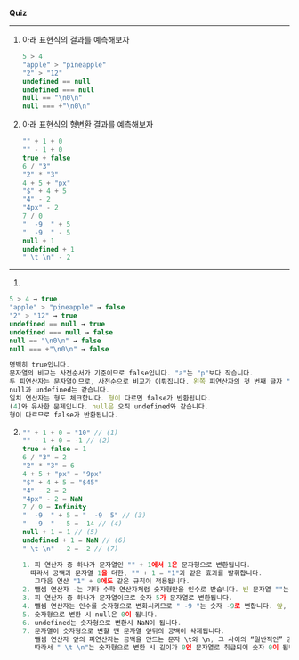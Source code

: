 **Quiz**

---

1. 아래 표현식의 결과를 예측해보자

   ```javascript
   5 > 4
   "apple" > "pineapple"
   "2" > "12"
   undefined == null
   undefined === null
   null == "\n0\n"
   null === +"\n0\n"
   ```

2. 아래 표현식의 형변환 결과를 예측해보자

   ```javascript
   "" + 1 + 0
   "" - 1 + 0
   true + false
   6 / "3"
   "2" * "3"
   4 + 5 + "px"
   "$" + 4 + 5
   "4" - 2
   "4px" - 2
   7 / 0
   "  -9  " + 5
   "  -9  " - 5
   null + 1
   undefined + 1
   " \t \n" - 2
   ```

---

1. 

   ```javascript
   5 > 4 → true
   "apple" > "pineapple" → false
   "2" > "12" → true
   undefined == null → true
   undefined === null → false
   null == "\n0\n" → false
   null === +"\n0\n" → false
   
   명백히 true입니다.
   문자열의 비교는 사전순서가 기준이므로 false입니다. "a"는 "p"보다 작습니다.
   두 피연산자는 문자열이므로, 사전순으로 비교가 이뤄집니다. 왼쪽 피연산자의 첫 번째 글자 "2"는 오른쪽 피연산자의 첫 번째 글자 "1"보다 큽니다.
   null과 undefined는 같습니다.
   일치 연산자는 형도 체크합니다. 형이 다르면 false가 반환됩니다.
   (4)와 유사한 문제입니다. null은 오직 undefined와 같습니다.
   형이 다르므로 false가 반환됩니다.
   ```

   

2. ```javascript
   "" + 1 + 0 = "10" // (1)
   "" - 1 + 0 = -1 // (2)
   true + false = 1
   6 / "3" = 2
   "2" * "3" = 6
   4 + 5 + "px" = "9px"
   "$" + 4 + 5 = "$45"
   "4" - 2 = 2
   "4px" - 2 = NaN
   7 / 0 = Infinity
   "  -9  " + 5 = "  -9  5" // (3)
   "  -9  " - 5 = -14 // (4)
   null + 1 = 1 // (5)
   undefined + 1 = NaN // (6)
   " \t \n" - 2 = -2 // (7)
   
   1. 피 연산자 중 하나가 문자열인 "" + 1에서 1은 문자형으로 변환됩니다. 
   	 따라서 공백과 문자열 1을 더한, "" + 1 = "1"과 같은 효과를 발휘합니다. 
      그다음 연산 "1" + 0에도 같은 규칙이 적용됩니다.
   2. 뺄셈 연산자 -는 기타 수학 연산자처럼 숫자형만을 인수로 받습니다. 빈 문자열 ""는 숫자 0으로 변환되기 때문에 결과는 -1이 됩니다.
   3. 피 연산자 중 하나가 문자열이므로 숫자 5가 문자열로 변환됩니다.
   4. 뺄셈 연산자는 인수를 숫자형으로 변화시키므로 " -9 "는 숫자 -9로 변합니다. 앞, 뒤 공백은 제거되죠.
   5. 숫자형으로 변환 시 null은 0이 됩니다.
   6. undefined는 숫자형으로 변환시 NaN이 됩니다.
   7. 문자열이 숫자형으로 변할 땐 문자열 앞뒤의 공백이 삭제됩니다. 
      뺄셈 연산자 앞의 피연산자는 공백을 만드는 문자 \t와 \n, 그 사이의 “일반적인” 공백으로 구성됩니다. 
      따라서 " \t \n"는 숫자형으로 변환 시 길이가 0인 문자열로 취급되어 숫자 0이 됩니다.
   ```

